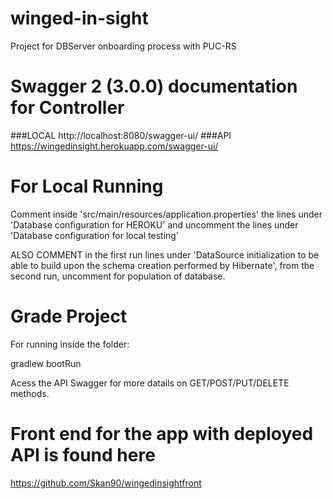 # winged-in-sight
Project for DBServer onboarding process with PUC-RS

# Swagger 2 (3.0.0) documentation for Controller
###LOCAL
http://localhost:8080/swagger-ui/
###API
https://wingedinsight.herokuapp.com/swagger-ui/

# For Local Running

Comment inside 'src/main/resources/application.properties' the lines under 'Database configuration for HEROKU' and uncomment the lines under 'Database configuration for local testing'

ALSO COMMENT in the first run lines under 'DataSource initialization to be able to build upon the schema creation performed by Hibernate', from the second run, uncomment for population of database.

# Grade Project

For running inside the folder:

gradlew bootRun

Acess the API Swagger for more datails on GET/POST/PUT/DELETE methods.

# Front end for the app with deployed API is found here

https://github.com/Skan90/wingedinsightfront

